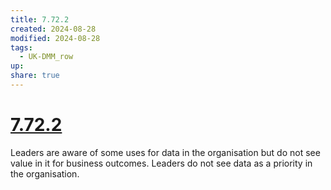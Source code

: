 ```yaml
---
title: 7.72.2
created: 2024-08-28
modified: 2024-08-28
tags:
  - UK-DMM_row
up: 
share: true
---
```

# [7.72.2](7.72.2.md)

Leaders are aware of some uses for data in the organisation but do not see value in it for business outcomes. Leaders do not see data as a priority in the organisation.
